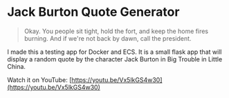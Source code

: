 # Jack Burton Quote Generator

> Okay. You people sit tight, hold the fort, and keep the home fires burning. And if we're not back by dawn, call the president.

I made this a testing app for Docker and ECS. It is a small flask app that will display a random quote by the character Jack Burton in Big Trouble in Little China.

Watch it on YouTube: [https://youtu.be/Vx5lkGS4w30](https://youtu.be/Vx5lkGS4w30)